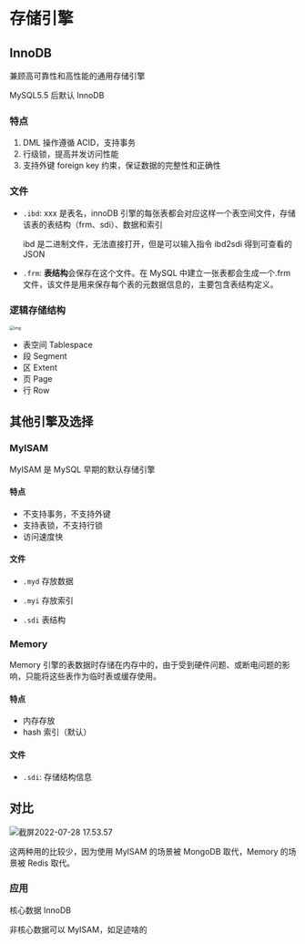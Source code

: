 # 存储引擎

## InnoDB

兼顾高可靠性和高性能的通用存储引擎

MySQL5.5 后默认 InnoDB

### 特点

1. DML 操作遵循 ACID，支持事务
2. 行级锁，提高并发访问性能
3. 支持外键 foreign key 约束，保证数据的完整性和正确性

### 文件

- `.ibd`: xxx 是表名，innoDB 引擎的每张表都会对应这样一个表空间文件，存储该表的表结构（frm、sdi）、数据和索引

  ibd 是二进制文件，无法直接打开，但是可以输入指令 ibd2sdi 得到可查看的 JSON

- `.frm`: **表结构**会保存在这个文件。在 MySQL 中建立一张表都会生成一个.frm 文件，该文件是用来保存每个表的元数据信息的，主要包含表结构定义。

### 逻辑存储结构

<img src="https://cdn.jsdelivr.net/gh/davidliuk/images@master/blog/%E8%A1%A8%E7%A9%BA%E9%97%B4%E7%BB%93%E6%9E%84.drawio.png" alt="img" style="zoom:50%;" />

- 表空间 Tablespace
- 段 Segment
- 区 Extent
- 页 Page
- 行 Row

## 其他引擎及选择

### MyISAM

MyISAM 是 MySQL 早期的默认存储引擎

#### 特点

- 不支持事务，不支持外键
- 支持表锁，不支持行锁
- 访问速度快

#### 文件

- `.myd` 存放数据

- `.myi` 存放索引

- `.sdi` 表结构

### Memory

Memory 引擎的表数据时存储在内存中的，由于受到硬件问题、或断电问题的影响，只能将这些表作为临时表或缓存使用。

#### 特点

- 内存存放
- hash 索引（默认）

#### 文件

- `.sdi`: 存储结构信息

## 对比

![截屏2022-07-28 17.53.57](https://xingqiu-tuchuang-1256524210.cos.ap-shanghai.myqcloud.com/3978/%E6%88%AA%E5%B1%8F2022-07-28%2017.53.57.png)

这两种用的比较少，因为使用 MyISAM 的场景被 MongoDB 取代，Memory 的场景被 Redis 取代。

### 应用

核心数据 InnoDB

非核心数据可以 MyISAM，如足迹啥的
